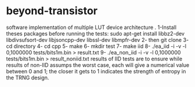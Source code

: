 # beyond-transistor
software implementation of multiple LUT device architecture .
1-Install theses packages before running the tests:
sudo apt-get install libbz2-dev libdivsufsort-dev libjsoncpp-dev libssl-dev libmpfr-dev
2- then git clone
3- cd directory
4- cd cpp
5- make
6- mkdir test
7- make iid
8- ./ea_iid -i -v -l 0,1000000 tests/bits1m.bin > result.txt
9- ./ea_non_iid -i -v -l 0,1000000 tests/bits1m.bin > result_noniid.txt
results of IID tests are to ensure while results of non-IID assumps the worst case, each will give a numerical value between 0 and 1; the closer it gets to 1 indicates the strength of entropy in the TRNG design.
